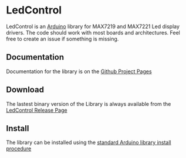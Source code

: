 LedControl
==========
LedControl is an [Arduino](http://arduino.cc) library for MAX7219 and MAX7221 Led display drivers.
The code should work with most boards and architectures.
Feel free to create an issue if something is missing.

Documentation
-------------
Documentation for the library is on the [Github Project Pages](http://noah1510.github.io/LedController/)

Download
--------
The lastest binary version of the Library is always available from the 
[LedControl Release Page](https://github.com/noah1510/LedController/releases) 


Install
-------
The library can be installed using the [standard Arduino library install procedure](http://arduino.cc/en/Guide/Libraries)  







